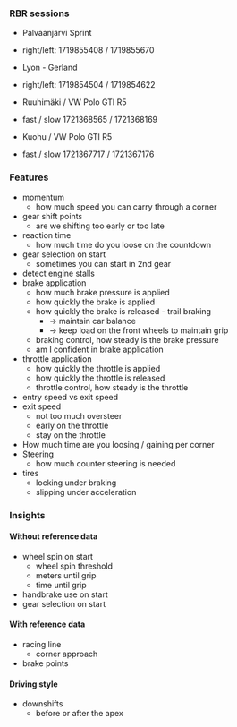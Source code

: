 ### RBR sessions

* Palvaanjärvi Sprint
* right/left: 1719855408 / 1719855670

* Lyon - Gerland
* right/left: 1719854504 / 1719854622

* Ruuhimäki / VW Polo GTI R5
* fast / slow 1721368565 / 1721368169

* Kuohu / VW Polo GTI R5
* fast / slow 1721367717 / 1721367176


### Features

* momentum
  * how much speed you can carry through a corner
* gear shift points
  * are we shifting too early or too late
* reaction time
  * how much time do you loose on the countdown
* gear selection on start
  * sometimes you can start in 2nd gear
* detect engine stalls
* brake application
  * how much brake pressure is applied
  * how quickly the brake is applied
  * how quickly the brake is released - trail braking
    * -> maintain car balance
    * -> keep load on the front wheels to maintain grip
  * braking control, how steady is the brake pressure
  * am I confident in brake application
* throttle application
  * how quickly the throttle is applied
  * how quickly the throttle is released
  * throttle control, how steady is the throttle
* entry speed vs exit speed
* exit speed
  * not too much oversteer
  * early on the throttle
  * stay on the throttle
* How much time are you loosing / gaining per corner
* Steering
  * how much counter steering is needed
* tires
  * locking under braking
  * slipping under acceleration

### Insights

#### Without reference data

* wheel spin on start
  * wheel spin threshold
  * meters until grip
  * time until grip
* handbrake use on start
* gear selection on start

#### With reference data

* racing line
  * corner approach
* brake points

#### Driving style

* downshifts
  * before or after the apex
